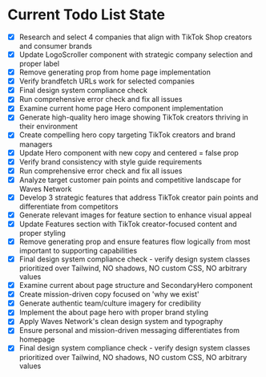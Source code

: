 <!-- DO NOT EDIT - Managed by todo_list tool -->
<!-- Updated: 2025-09-26T14:29:19.930Z -->

# Current Todo List State

- [x] Research and select 4 companies that align with TikTok Shop creators and consumer brands
- [x] Update LogoScroller component with strategic company selection and proper label
- [x] Remove generating prop from home page implementation
- [x] Verify brandfetch URLs work for selected companies
- [x] Final design system compliance check
- [x] Run comprehensive error check and fix all issues
- [x] Examine current home page Hero component implementation
- [x] Generate high-quality hero image showing TikTok creators thriving in their environment
- [x] Create compelling hero copy targeting TikTok creators and brand managers
- [x] Update Hero component with new copy and centered = false prop
- [x] Verify brand consistency with style guide requirements
- [x] Run comprehensive error check and fix all issues
- [x] Analyze target customer pain points and competitive landscape for Waves Network
- [x] Develop 3 strategic features that address TikTok creator pain points and differentiate from competitors
- [x] Generate relevant images for feature section to enhance visual appeal
- [x] Update Features section with TikTok creator-focused content and proper styling
- [x] Remove generating prop and ensure features flow logically from most important to supporting capabilities
- [x] Final design system compliance check - verify design system classes prioritized over Tailwind, NO shadows, NO custom CSS, NO arbitrary values
- [x] Examine current about page structure and SecondaryHero component
- [x] Create mission-driven copy focused on 'why we exist'
- [x] Generate authentic team/culture imagery for credibility
- [x] Implement the about page hero with proper brand styling
- [x] Apply Waves Network's clean design system and typography
- [x] Ensure personal and mission-driven messaging differentiates from homepage
- [x] Final design system compliance check - verify design system classes prioritized over Tailwind, NO shadows, NO custom CSS, NO arbitrary values

